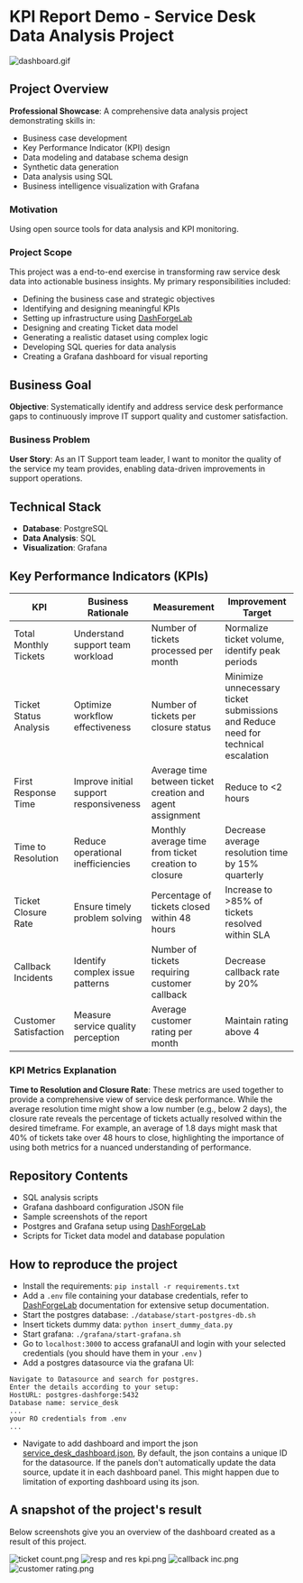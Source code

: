 # KPI Report Demo - Service Desk Data Analysis Project
![dashboard.gif](docs/dashboard.gif)
## Project Overview
**Professional Showcase**: A comprehensive data analysis project demonstrating skills in:
- Business case development
- Key Performance Indicator (KPI) design
- Data modeling and database schema design
- Synthetic data generation
- Data analysis using SQL
- Business intelligence visualization with Grafana

### Motivation
Using open source tools for data analysis and KPI monitoring.

### Project Scope
This project was a end-to-end exercise in transforming raw service desk data into actionable business insights. My primary responsibilities included:
- Defining the business case and strategic objectives
- Identifying and designing meaningful KPIs
- Setting up infrastructure using [DashForgeLab](https://github.com/neuragicus/DashForgeLab)
- Designing and creating Ticket data model
- Generating a realistic dataset using complex logic
- Developing SQL queries for data analysis
- Creating a Grafana dashboard for visual reporting

## Business Goal

**Objective**: Systematically identify and address service desk performance gaps to continuously improve IT support quality and customer satisfaction.

### Business Problem

**User Story**: As an IT Support team leader, I want to monitor the quality of the service my team provides, enabling data-driven improvements in support operations.

## Technical Stack

- **Database**: PostgreSQL
- **Data Analysis**: SQL
- **Visualization**: Grafana

## Key Performance Indicators (KPIs)

| KPI | Business Rationale | Measurement | Improvement Target                                                                 |
|-----|-------------------|-------------|------------------------------------------------------------------------------------|
| Total Monthly Tickets | Understand support team workload | Number of tickets processed per month | Normalize ticket volume, identify peak periods                                     |
| Ticket Status Analysis | Optimize workflow effectiveness | Number of tickets per closure status | Minimize unnecessary ticket submissions and Reduce need for technical escalation |
| First Response Time | Improve initial support responsiveness | Average time between ticket creation and agent assignment | Reduce to <2 hours                                                                 |
| Time to Resolution | Reduce operational inefficiencies | Monthly average time from ticket creation to closure | Decrease average resolution time by 15% quarterly                                  |
| Ticket Closure Rate | Ensure timely problem solving | Percentage of tickets closed within 48 hours | Increase to >85% of tickets resolved within SLA                                    |
| Callback Incidents | Identify complex issue patterns | Number of tickets requiring customer callback | Decrease callback rate by 20%                                                      |
| Customer Satisfaction | Measure service quality perception | Average customer rating per month | Maintain rating above 4                                                            |


### KPI Metrics Explanation
**Time to Resolution and Closure Rate**: These metrics are used together to provide a comprehensive view of service desk performance. While the average resolution time might show a low number (e.g., below 2 days), the closure rate reveals the percentage of tickets actually resolved within the desired timeframe. For example, an average of 1.8 days might mask that 40% of tickets take over 48 hours to close, highlighting the importance of using both metrics for a nuanced understanding of performance.

## Repository Contents

- SQL analysis scripts
- Grafana dashboard configuration JSON file
- Sample screenshots of the report
- Postgres and Grafana setup using [DashForgeLab](https://github.com/neuragicus/DashForgeLab)
- Scripts for Ticket data model and database population

## How to reproduce the project
- Install the requirements:
```pip install -r requirements.txt```
- Add a `.env` file containing your database credentials, refer to  [DashForgeLab](https://github.com/neuragicus/DashForgeLab) documentation for extensive setup documentation. 
- Start the postgres database:
```./database/start-postgres-db.sh```
- Insert tickets dummy data:
```python insert_dummy_data.py```
- Start grafana: 
```./grafana/start-grafana.sh```
- Go to `localhost:3000` to access grafanaUI and login with your selected credentials (you should have them in your `.env` )
- Add a postgres datasource via the grafana UI:
```
Navigate to Datasource and search for postgres. 
Enter the details according to your setup:
HostURL: postgres-dashforge:5432
Database name: service_desk
...
your RO credentials from .env
...
```
- Navigate to add dashboard and import the json [service_desk_dashboard.json](grafana/service_desk_dashboard.json),
By default, the json contains a unique ID for the datasource. If the panels don't automatically update the 
data source, update it in each dashboard panel. This might happen due to limitation of exporting 
dashboard using its json. 

  
## A snapshot of the project's result
Below screenshots give you an overview of the dashboard created as a result of this project.

![ticket count.png](docs/ticket%20count.png)
![resp and res kpi.png](docs/resp%20and%20res%20kpi.png)
![callback inc.png](docs/callback%20inc.png)
![customer rating.png](docs/customer%20rating.png)